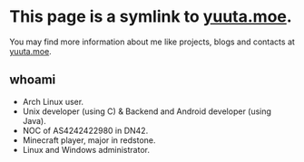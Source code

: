 # This page is a symlink to [yuuta.moe](https://yuuta.moe).

You may find more information about me like projects, blogs and contacts at [yuuta.moe](https://yuuta.moe).

## whoami

* Arch Linux user.
* Unix developer (using C) & Backend and Android developer (using Java).
* NOC of AS4242422980 in DN42.
* Minecraft player, major in redstone.
* Linux and Windows administrator.

